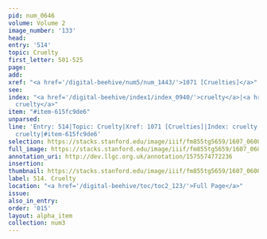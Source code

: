 ```yaml
---
pid: num_0646
volume: Volume 2
image_number: '133'
head:
entry: '514'
topic: Cruelty
first_letter: 501-525
page:
add:
xref: "<a href='/digital-beehive/num5/num_1443/'>1071 [Cruelties]</a>"
see:
index: "<a href='/digital-beehive/index1/index_0940/'>cruelty</a>|<a href='/digital-beehive/index4/index_2855/'>papists
  cruelty</a>"
item: "#item-615fc9de6"
unparsed:
line: 'Entry: 514|Topic: Cruelty|Xref: 1071 [Cruelties]|Index: cruelty|Index: papists
  cruelty|#item-615fc9de6'
selection: https://stacks.stanford.edu/image/iiif/fm855tg5659/1607_0600/304,232,2964,731/full/0/default.jpg
full_image: https://stacks.stanford.edu/image/iiif/fm855tg5659/1607_0600/full/full/0/default.jpg
annotation_uri: http://dev.llgc.org.uk/annotation/1575574772236
insertion:
thumbnail: https://stacks.stanford.edu/image/iiif/fm855tg5659/1607_0600/304,232,600,180/250,/0/default.jpg
label: 514. Cruelty
location: "<a href='/digital-beehive/toc/toc2_123/'>Full Page</a>"
issue:
also_in_entry:
order: '015'
layout: alpha_item
collection: num3
---
```

